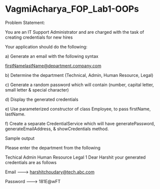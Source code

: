 # VagmiAcharya_FOP_Lab1-OOPs

Problem Statement:

You are an IT Support Administrator and are charged with the task of creating credentials for new hires

Your application should do the following:

a) Generate an email with the following syntax

firstNamelastName@department.company.com

b) Determine the department (Technical, Admin, Human Resource, Legal)

c) Generate a random password which will contain (number, capital letter, small letter & special character)

d) Display the generated credentials

e) Use parameterized constructor of class Employee, to pass firstName, lastName.

f) Create a separate CredentialService which will have generatePassword, generateEmailAddress, & showCredentials method.

Sample output

Please enter the department from the following

Techical
Admin
Human Resource
Legal 1
Dear Harshit your generated credentials are as follows

Email ---> harshitchoudary@tech.abc.com

Password ---> 181E@wFT
